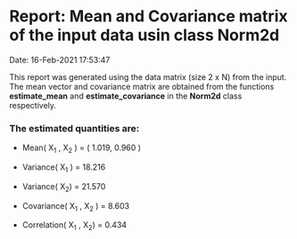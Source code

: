 # Report: Mean and Covariance matrix of the input data usin class Norm2d 

Date:                                                       16-Feb-2021 17:53:47  

This report was generated using the data matrix (size 2 x N) from the input. The mean vector and covariance matrix are obtained from the functions **estimate_mean** and **estimate_covariance** in the **Norm2d** class respectively.
### The estimated quantities are:
- Mean( X<sub>1</sub> , X<sub>2</sub> ) = ( 1.019, 0.960 )
- Variance( X<sub>1</sub> ) = 18.216 

- Variance( X<sub>2</sub>) = 21.570 

- Covariance( X<sub>1</sub> , X<sub>2</sub> ) = 8.603 

- Correlation( X<sub>1</sub> , X<sub>2</sub>) = 0.434 

